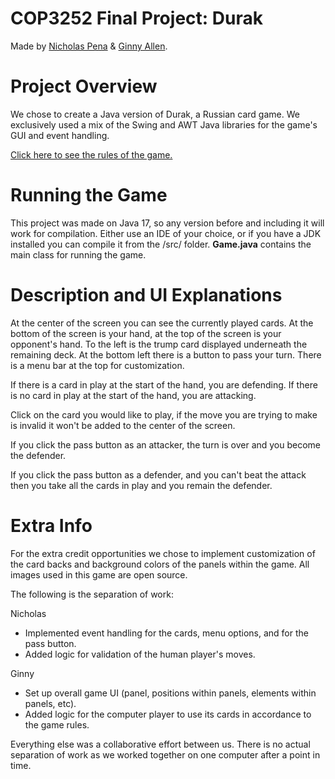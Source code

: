 COP3252 Final Project: Durak
======
Made by [Nicholas Pena](https://github.com/Nick-Pena) & [Ginny Allen](https://github.com/evginny).

# Project Overview
We chose to create a Java version of Durak, a Russian card game. We exclusively used a mix of the Swing and AWT Java libraries for the game's GUI and event handling.

[Click here to see the rules of the game.](https://gathertogethergames.com/durak)

# Running the Game

This project was made on Java 17, so any version before and including it will work for compilation. Either use an IDE of your choice, or if you have a JDK installed you can compile it from the /src/ folder. **Game.java** contains the main class for running the game.

# Description and UI Explanations

At the center of the screen you can see the currently played cards. At the bottom of the screen is your hand, at the top of the screen is your opponent's hand. To the left is the trump card displayed underneath the remaining deck. At the bottom left there is a button to pass your turn. There is a menu bar at the top for customization.

If there is a card in play at the start of the hand, you are defending. If there is no card in play at the start of the hand, you are attacking.

Click on the card you would like to play, if the move you are trying to make is invalid it won't be added to the center of the screen.

If you click the pass button as an attacker, the turn is over and you become the defender.

If you click the pass button as a defender, and you can't beat the attack then you take all the cards in play and you remain the defender.

# Extra Info

For the extra credit opportunities we chose to implement customization of the card backs and background colors of the panels within the game. All images used in this game are open source.

The following is the separation of work:

Nicholas
- Implemented event handling for the cards, menu options, and for the pass button.
- Added logic for validation of the human player's moves.

Ginny
- Set up overall game UI (panel, positions within panels, elements within panels, etc).
- Added logic for the computer player to use its cards in accordance to the game rules.

Everything else was a collaborative effort between us. There is no actual separation of work as we worked together on one computer after a point in time.
